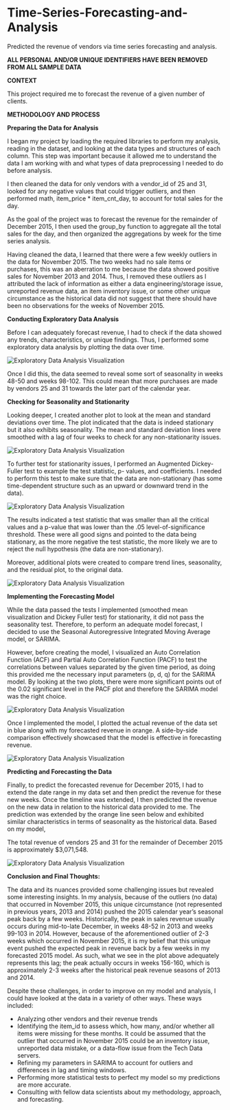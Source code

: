 # Time-Series-Forecasting-and-Analysis
Predicted the revenue of vendors via time series forecasting and analysis.

**ALL PERSONAL AND/OR UNIQUE IDENTIFIERS HAVE BEEN REMOVED FROM ALL SAMPLE DATA**

**CONTEXT**

This project required me to forecast the revenue of a given number of clients.

**METHODOLOGY AND PROCESS**

**Preparing the Data for Analysis**  

I began my project by loading the required libraries to perform my analysis, reading in the dataset, and looking at the data types and structures of each column. This step was important because it allowed me to understand the data I am working with and what types of data preprocessing I needed to do before analysis. 

I then cleaned the data for only vendors with a vendor_id of 25 and 31, looked for any negative values that could trigger outliers, and then performed math, item_price * item_cnt_day, to account for total sales for the day. 

As the goal of the project was to forecast the revenue for the remainder of December 2015, I then used the group_by function to aggregate all the total sales for the day, and then organized the aggregations by week for the time series analysis.  

Having cleaned the data, I learned that there were a few weekly outliers in the data for November 2015. The two weeks had no sale items or purchases, this was an aberration to me because the data showed positive sales for November 2013 and 2014. Thus, I removed these outliers as I attributed the lack of information as either a data engineering/storage issue, unreported revenue data, an item inventory issue, or some other unique circumstance as the historical data did not suggest that there should have been no observations for the weeks of November 2015. 

**Conducting Exploratory Data Analysis**

Before I can adequately forecast revenue, I had to check if the data showed any trends, characteristics, or unique findings. Thus, I performed some exploratory data analysis by plotting the data over time.

![Exploratory Data Analysis Visualization](https://github.com/artwang31/Time-Series-Forecasting-and-Analysis/blob/main/1%20EDA%20Plot.png)

Once I did this, the data seemed to reveal some sort of seasonality in weeks 48-50 and weeks 98-102. This could mean that more purchases are made by vendors 25 and 31 towards the later part of the calendar year.

**Checking for Seasonality and Stationarity**

Looking deeper, I created another plot to look at the mean and standard deviations over time. The plot indicated that the data is indeed stationary but it also exhibits seasonality. The mean and standard deviation lines were smoothed with a lag of four weeks to check for any non-stationarity issues.

![Exploratory Data Analysis Visualization](https://github.com/artwang31/Time-Series-Forecasting-and-Analysis/blob/main/2%20EDA%20Mean%20SD.png)

To further test for stationarity issues, I performed an Augmented Dickey-Fuller test to example the test statistic, p- values, and coefficients. I needed to perform this test to make sure that the data are non-stationary (has some time-dependent structure such as an upward or downward trend in the data).

![Exploratory Data Analysis Visualization](https://github.com/artwang31/Time-Series-Forecasting-and-Analysis/blob/main/3%20Dickey%20Fuller.png)

The results indicated a test statistic that was smaller than all the critical values and a p-value that was lower than the .05 level-of-significance threshold. These were all good signs and pointed to the data being stationary, as the more negative the test statistic, the more likely we are to reject the null hypothesis (the data are non-stationary).

Moreover, additional plots were created to compare trend lines, seasonality, and the residual plot, to the original data.

![Exploratory Data Analysis Visualization](https://github.com/artwang31/Time-Series-Forecasting-and-Analysis/blob/main/4%20Multi%20Plots.png)

**Implementing the Forecasting Model**

While the data passed the tests I implemented (smoothed mean visualization and Dickey Fuller test) for stationarity, it did not pass the seasonality test. Therefore, to perform an adequate model forecast, I decided to use the Seasonal Autoregressive Integrated Moving Average model, or SARIMA.

However, before creating the model, I visualized an Auto Correlation Function (ACF) and Partial Auto Correlation Function (PACF) to test the correlations between values separated by the given time period, as doing this provided me the necessary input parameters (p, d, q) for the SARIMA model. By looking at the two plots, there were more significant points out of the 0.02 significant level in the PACF plot and therefore the SARIMA model was the right choice.

![Exploratory Data Analysis Visualization](https://github.com/artwang31/Time-Series-Forecasting-and-Analysis/blob/main/5%20ACF%20PACF.png)

Once I implemented the model, I plotted the actual revenue of the data set in blue along with my forecasted revenue in orange. A side-by-side comparison effectively showcased that the model is effective in forecasting revenue.

![Exploratory Data Analysis Visualization](https://github.com/artwang31/Time-Series-Forecasting-and-Analysis/blob/main/6%20Actual%20Forecast.png)

**Predicting and Forecasting the Data**

Finally, to predict the forecasted revenue for December 2015, I had to extend the date range in my data set and then predict the revenue for these new weeks. Once the timeline was extended, I then predicted the revenue on the new data in relation to the historical data provided to me. The prediction was extended by the orange line seen below and exhibited similar characteristics in terms of seasonality as the historical data. Based on my model,

The total revenue of vendors 25 and 31 for the remainder of December 2015 is approximately $3,071,548.

![Exploratory Data Analysis Visualization](https://github.com/artwang31/Time-Series-Forecasting-and-Analysis/blob/main/7%20Result.png)

**Conclusion and Final Thoughts:**

The data and its nuances provided some challenging issues but revealed some interesting insights. In my analysis, because of the outliers (no data) that occurred in November 2015, this unique circumstance (not represented in previous years, 2013 and 2014) pushed the 2015 calendar year’s seasonal peak back by a few weeks.
Historically, the peak in sales revenue usually occurs during mid-to-late December, in weeks 48-52 in 2013 and weeks 99-103 in 2014. However, because of the aforementioned outlier of 2-3 weeks which occurred in November 2015, it is my belief that this unique event pushed the expected peak in revenue back by a few weeks in my forecasted 2015 model. As such, what we see in the plot above adequately represents this lag; the peak actually occurs in weeks 156-160, which is approximately 2-3 weeks after the historical peak revenue seasons of 2013 and 2014.

Despite these challenges, in order to improve on my model and analysis, I could have looked at the data in a variety of other ways. These ways included:

- Analyzing other vendors and their revenue trends
- Identifying the item_id to assess which, how many, and/or whether all items were missing for these
months. It could be assumed that the outlier that occurred in November 2015 could be an inventory issue,
unreported data mistake, or a data-flow issue from the Tech Data servers.
- Refining my parameters in SARIMA to account for outliers and differences in lag and timing windows.
- Performing more statistical tests to perfect my model so my predictions are more accurate.
- Consulting with fellow data scientists about my methodology, approach, and forecasting.
 

  
